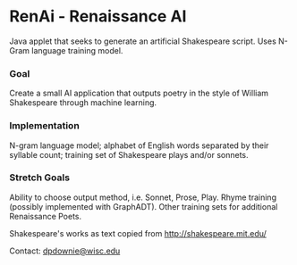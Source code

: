 # RenAi - Renaissance AI
Java applet that seeks to generate an artificial Shakespeare script. Uses N-Gram language training model.
### Goal
Create a small AI application that outputs poetry in the style of William Shakespeare through machine learning.

### Implementation
N-gram language model; alphabet of English words separated by their syllable count; training set of Shakespeare plays and/or sonnets.

### Stretch Goals
Ability to choose output method, i.e. Sonnet, Prose, Play. Rhyme training (possibly implemented with GraphADT). Other training sets for additional Renaissance Poets. 

Shakespeare's works as text copied from http://shakespeare.mit.edu/

Contact: dpdownie@wisc.edu
